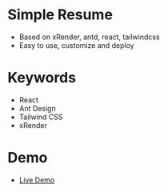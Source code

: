 # Simple Resume
- Based on xRender, antd, react, tailwindcss
- Easy to use, customize and deploy

# Keywords
- React
- Ant Design
- Tailwind CSS
- xRender

# Demo
- [Live Demo](https://easy-record.vercel.app/)